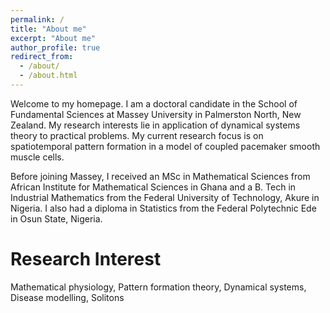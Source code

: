 ```yaml
---
permalink: /
title: "About me"
excerpt: "About me"
author_profile: true
redirect_from: 
  - /about/
  - /about.html
---
```

Welcome to my homepage. I am a doctoral candidate in the School of Fundamental Sciences at Massey University in Palmerston North, New Zealand. My research interests lie in application of dynamical systems theory to practical problems. My current research focus is on spatiotemporal pattern formation in a model of coupled pacemaker smooth muscle cells. 

Before joining Massey, I received an MSc in Mathematical Sciences from African Institute for Mathematical Sciences in Ghana and a B. Tech in Industrial Mathematics from the Federal University of Technology, Akure in Nigeria. I also had a diploma in Statistics from the Federal Polytechnic Ede in Osun State, Nigeria.

Research Interest
======
Mathematical physiology, Pattern formation theory, Dynamical systems, Disease modelling, Solitons




